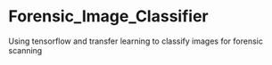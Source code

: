 # Forensic_Image_Classifier
Using tensorflow and transfer learning to classify images for forensic scanning
